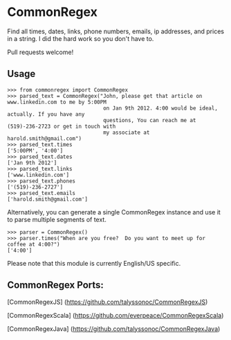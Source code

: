 CommonRegex
===========

Find all times, dates, links, phone numbers, emails, ip addresses, and prices in a string. 
I did the hard work so you don't have to.

Pull requests welcome!


Usage
------

    >>> from commonregex import CommonRegex
    >>> parsed_text = CommonRegex("John, please get that article on www.linkedin.com to me by 5:00PM 
                                   on Jan 9th 2012. 4:00 would be ideal, actually. If you have any 
                                   questions, You can reach me at (519)-236-2723 or get in touch with
                                   my associate at harold.smith@gmail.com")
    >>> parsed_text.times
    ['5:00PM', '4:00']
    >>> parsed_text.dates
    ['Jan 9th 2012']
    >>> parsed_text.links
    ['www.linkedin.com']
    >>> parsed_text.phones
    ['(519)-236-2727']
    >>> parsed_text.emails
    ['harold.smith@gmail.com']
    
Alternatively, you can generate a single CommonRegex instance and use it to parse multiple segments of text.

    >>> parser = CommonRegex()
    >>> parser.times("When are you free?  Do you want to meet up for coffee at 4:00?")
    ['4:00']
    
Please note that this module is currently English/US specific.

CommonRegex Ports:
----------------------------------------
[CommonRegexJS] (https://github.com/talyssonoc/CommonRegexJS)

[CommonRegexScala] (https://github.com/everpeace/CommonRegexScala)    

[CommonRegexJava] (https://github.com/talyssonoc/CommonRegexJava)

